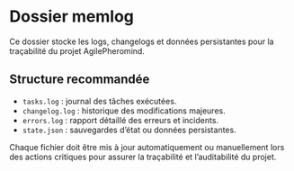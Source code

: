 # Dossier memlog

Ce dossier stocke les logs, changelogs et données persistantes pour la traçabilité du projet AgilePheromind.

## Structure recommandée

- `tasks.log` : journal des tâches exécutées.
- `changelog.log` : historique des modifications majeures.
- `errors.log` : rapport détaillé des erreurs et incidents.
- `state.json` : sauvegardes d’état ou données persistantes.

Chaque fichier doit être mis à jour automatiquement ou manuellement lors des actions critiques pour assurer la traçabilité et l’auditabilité du projet.
